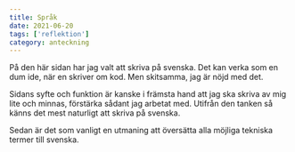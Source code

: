 ```yaml
---
title: Språk
date: 2021-06-20
tags: ['reflektion']
category: anteckning
---
```


På den här sidan har jag valt att skriva på svenska. Det kan verka som en dum ide, när en skriver om kod. Men skitsamma, jag är nöjd med det.

Sidans syfte och funktion är kanske i främsta hand att jag ska skriva av mig lite och minnas, förstärka sådant jag arbetat med. Utifrån den tanken så känns det mest naturligt att skriva på svenska.

Sedan är det som vanligt en utmaning att översätta alla möjliga tekniska termer till svenska.

